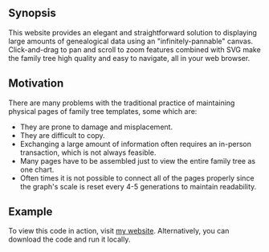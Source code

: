 ## Synopsis
This website provides an elegant and straightforward solution to displaying large amounts of genealogical data using an "infinitely-pannable" canvas.  Click-and-drag to pan and scroll to zoom features combined with SVG make the family tree high quality and easy to navigate, all in your web browser.

## Motivation
There are many problems with the traditional practice of maintaining physical pages of family tree templates, some which are:
* They are prone to damage and misplacement.
* They are difficult to copy.
* Exchanging a large amount of information often requires an in-person transaction, which is not always feasible.
* Many pages have to be assembled just to view the entire family tree as one chart.
* Often times it is not possible to connect all of the pages properly since the graph's scale is reset every 4-5 generations to maintain readability.

## Example
To view this code in action, visit [my website](http://ericbuedel.com).  Alternatively, you can download the code and run it locally.

